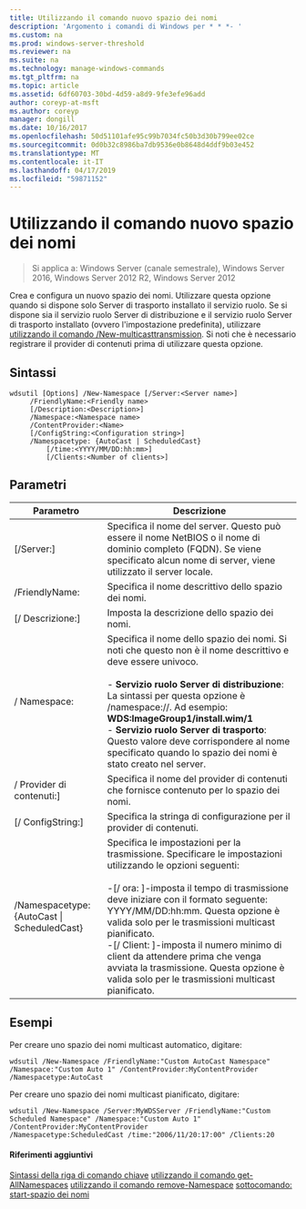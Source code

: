 ```yaml
---
title: Utilizzando il comando nuovo spazio dei nomi
description: 'Argomento i comandi di Windows per * * *- '
ms.custom: na
ms.prod: windows-server-threshold
ms.reviewer: na
ms.suite: na
ms.technology: manage-windows-commands
ms.tgt_pltfrm: na
ms.topic: article
ms.assetid: 6df60703-30bd-4d59-a8d9-9fe3efe96add
author: coreyp-at-msft
ms.author: coreyp
manager: dongill
ms.date: 10/16/2017
ms.openlocfilehash: 50d51101afe95c99b7034fc50b3d30b799ee02ce
ms.sourcegitcommit: 0d0b32c8986ba7db9536e0b8648d4ddf9b03e452
ms.translationtype: MT
ms.contentlocale: it-IT
ms.lasthandoff: 04/17/2019
ms.locfileid: "59871152"
---
```

# <a name="using-the-new-namespace-command"></a>Utilizzando il comando nuovo spazio dei nomi

>Si applica a: Windows Server (canale semestrale), Windows Server 2016, Windows Server 2012 R2, Windows Server 2012

Crea e configura un nuovo spazio dei nomi. Utilizzare questa opzione quando si dispone solo Server di trasporto installato il servizio ruolo. Se si dispone sia il servizio ruolo Server di distribuzione e il servizio ruolo Server di trasporto installato (ovvero l'impostazione predefinita), utilizzare [utilizzando il comando /New-multicasttransmission](using-the-new-multicasttransmission-command.md). Si noti che è necessario registrare il provider di contenuti prima di utilizzare questa opzione.
## <a name="syntax"></a>Sintassi
```
wdsutil [Options] /New-Namespace [/Server:<Server name>]
     /FriendlyName:<Friendly name>
     [/Description:<Description>]
     /Namespace:<Namespace name>
     /ContentProvider:<Name>
     [/ConfigString:<Configuration string>]
     /Namespacetype: {AutoCast | ScheduledCast}
         [/time:<YYYY/MM/DD:hh:mm>]
         [/Clients:<Number of clients>]
```
## <a name="parameters"></a>Parametri
|Parametro|Descrizione|
|-------|--------|
|[/Server:<Server name>]|Specifica il nome del server. Questo può essere il nome NetBIOS o il nome di dominio completo (FQDN). Se viene specificato alcun nome di server, viene utilizzato il server locale.|
|/FriendlyName:<Friendly name>|Specifica il nome descrittivo dello spazio dei nomi.|
|[/ Descrizione:<Description>]|Imposta la descrizione dello spazio dei nomi.|
|/ Namespace:<Namespace name>|Specifica il nome dello spazio dei nomi. Si noti che questo non è il nome descrittivo e deve essere univoco.<br /><br />-   **Servizio ruolo Server di distribuzione**: La sintassi per questa opzione è /namespace:<Image group>/<Image name>/<Index>. Ad esempio:  **WDS:ImageGroup1/install.wim/1**<br />-   **Servizio ruolo Server di trasporto**: Questo valore deve corrispondere al nome specificato quando lo spazio dei nomi è stato creato nel server.|
|/ Provider di contenuti:<Name>]|Specifica il nome del provider di contenuti che fornisce contenuto per lo spazio dei nomi.|
|[/ ConfigString:<Configuration string>]|Specifica la stringa di configurazione per il provider di contenuti.|
|/Namespacetype: {AutoCast &#124; ScheduledCast}|Specifica le impostazioni per la trasmissione. Specificare le impostazioni utilizzando le opzioni seguenti:<br /><br />-[/ ora: <time>]-imposta il tempo di trasmissione deve iniziare con il formato seguente: YYYY/MM/DD:hh:mm. Questa opzione è valida solo per le trasmissioni multicast pianificato.<br />-[/ Client: <Number of clients>]-imposta il numero minimo di client da attendere prima che venga avviata la trasmissione. Questa opzione è valida solo per le trasmissioni multicast pianificato.|
## <a name="BKMK_examples"></a>Esempi
Per creare uno spazio dei nomi multicast automatico, digitare:
```
wdsutil /New-Namespace /FriendlyName:"Custom AutoCast Namespace" /Namespace:"Custom Auto 1" /ContentProvider:MyContentProvider /Namespacetype:AutoCast
```
Per creare uno spazio dei nomi multicast pianificato, digitare:
```
wdsutil /New-Namespace /Server:MyWDSServer /FriendlyName:"Custom Scheduled Namespace" /Namespace:"Custom Auto 1" /ContentProvider:MyContentProvider 
/Namespacetype:ScheduledCast /time:"2006/11/20:17:00" /Clients:20
```
#### <a name="additional-references"></a>Riferimenti aggiuntivi
[Sintassi della riga di comando chiave](command-line-syntax-key.md)
[utilizzando il comando get-AllNamespaces](using-the-get-allnamespaces-command.md)
[utilizzando il comando remove-Namespace](using-the-remove-namespace-command.md)
[sottocomando: start-spazio dei nomi](subcommand-start-namespace.md)

